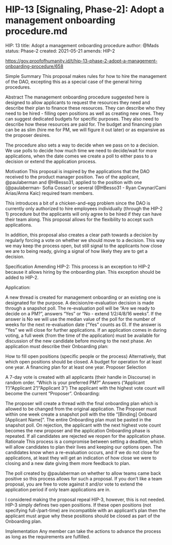 # HIP-13 [Signaling, Phase-2]: Adopt a management onboarding procedure.md
HIP: 13
title: Adopt a management onboarding procedure
author: @Mads
status: Phase-2
created: 2021-05-21
amends: HIP-2

https://gov.proofofhumanity.id/t/hip-13-phase-2-adopt-a-management-onboarding-procedure/658

Simple Summary
This proposal makes rules for how to hire the management of the DAO, excepting this as a special case of the general hiring procedures.

Abstract
The management onboarding procedure suggested here is designed to allow applicants to request the resources they need and describe their plan to finance these resources. They can describe who they need to be hired - filling open positions as well as creating new ones. They can suggest dedicated budgets for specific purposes. They also need to describe how these resources are paid for. The budget and financing plan can be as slim (hire me for PM, we will figure it out later) or as expansive as the proposer desires.

The procedure also sets a way to decide when we pass on to a decision. We use polls to decide how much time we need to decide/wait for more applications, when the date comes we create a poll to either pass to a decision or extend the application process.

Motivation
This proposal is inspired by the applications that the DAO received to the product manager position. Two of the applicant, @paulaberman and @HBesso31, applied to the position with one (@paulaberman- Sofia Cossar) or several (@HBesso31 - Ryan Cwynar/Cami Arias/Anna Kaic) required team members.

This introduces a bit of a chicken-and-egg problem since the DAO is currently only authorized to hire employees individually (through the HIP-2 1) procedure but the applicants will only agree to be hired if they can have their team along. This proposal allows for the flexibility to accept such applications.

In addition, this proposal also creates a clear path towards a decision by regularly forcing a vote on whether we should move to a decision. This way we may keep the process open, but still signal to the applicants how close we are to being ready, giving a signal of how likely they are to get a decision.

Specification
Amending HIP-2: This process is an exception to HIP-2 because it allows hiring by the onboarding plan. This exception should be added to HIP-2.

Application:

A new thread is created for management onboarding or an existing one is designated for the purpose.
A decision/re-evaluation decision is made through a snapshot poll.
The re-evaluation poll will be “Are we ready to decide on a PM?”, answers “Yes” or “No - extend 1/2/4/8/16 weeks”.
If the answer is No we will use the median value of the poll for the number of weeks for the next re-evaluation date (“Yes” counts as 0).
If the answer is “Yes” we will close for further applications.
If an application comes in during voting, a full week (from the time of the application) must be available for discussion of the new candidate before moving to the next phase.
An application must describe their Onboarding plan:

How to fill open positions (specific people or the process)
Alternatively, that which open positions should be closed.
A budget for operation for at least one year.
A financing plan for at least one year.
Proposer Selection

A 7-day vote is created with all applicants (their handle in Discourse) in random order. “Which is your preferred PM?” Answers (“Applicant 1”/“Applicant 2”/“Applicant 3”)
The applicant with the highest vote count will become the current “Proposer”.
Onboarding:

The proposer will create a thread with the final onboarding plan which is allowed to be changed from the original application.
The Proposer must within one week create a snapshot poll with the title “[Binding] Onboard [Applicant Name]”.
The entire Onboarding plan must be pasted in the snapshot poll.
On rejection, the applicant with the next highest vote count becomes the new proposer and the application Onboarding phase is repeated.
If all candidates are rejected we reopen for the application phase.
Rationale
This process is a compromise between setting a deadline, which will allow candidates to plan their lives and keeping our options open. The candidates know when a re-evaluation occurs, and if we do not close for applications, at least they will get an indication of how close we were to closing and a new date giving them more feedback to plan.

The poll created by @paulaberman on whether to allow teams came back positive so this process allows for such a proposal. If you don’t like a team proposal, you are free to vote against it and/or vote to extend the application period if only team applications are in.

I considered making the proposal repeal HIP-3, however, this is not needed. HIP-3 simply defines two open positions. If these open positions (not specifying full-/part-time) are incompatible with an applicant’s plan then the applicant must argue why these positions should be closed as part of the Onboarding plan.

Implementation
Any member can take the actions to advance the process as long as the requirements are fulfilled.
